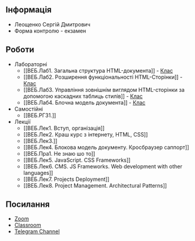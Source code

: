 ## Інформація

- Леощенко Сергій Дмитрович
- Форма контролю - екзамен

## Роботи

- Лабораторні
  - [[ВЕБ.Лаб1. Загальна структура HTML-документа]] - [Клас](https://classroom.google.com/u/0/c/NjIwMjgxMjMxMjU5/a/NjIxMDYzNTI2MzYz/details)
  - [[ВЕБ.Лаб2. Розширення функціональності HTML-Сторінки]] - [Клас](https://classroom.google.com/u/0/c/NjIwMjgxMjMxMjU5/a/NjIxMDgwNjg0MTQ5/details)
  - [[ВЕБ.Лаб3. Управління зовнішнім виглядом HTML-сторінки за допомогою каскадних таблиць стилів]] - [Клас](https://classroom.google.com/u/0/c/NjIwMjgxMjMxMjU5/a/NjIxMDgxNDUxMDM3/details)
  - [[ВЕБ.Лаб4. Блочна модель документа]] - [Клас](https://classroom.google.com/u/0/c/NjIwMjgxMjMxMjU5/a/NjIxMDgxMzg3NjUx/details)
- Самостійні
  - [[ВЕБ.РГЗ1.]]
- Лекції
  - [[ВЕБ.Лек1. Вступ, організація]]
  - [[ВЕБ.Лек2. Краш курс з інтернету, HTML, CSS]]
  - [[ВЕБ.Лек3.]]
  - [[ВЕБ.Лек4. Блокова модель документу. Кросбраузер саппорт]]
  - [[ВЕБ.Пра1. Не знаю шо то]]
  - [[ВЕБ.Лек5. JavaScript. CSS Frameworks]]
  - [[ВЕБ.Лек6. CMS. JS Frameworks. Web development with other languages]]
  - [[ВЕБ.Лек7. Projects Deployment]]
  - [[ВЕБ.Лек8. Project Management. Architectural Patterns]]

## Посилання

- [Zoom](https://meet.google.com/igt-rmni-ftk)
- [Classroom](https://classroom.google.com/c/NjIwMjgxMjMxMjU5?cjc=3wvgqge)
- [Telegram Channel](https://t.me/+txS3tbiwn8UzNmUy)
